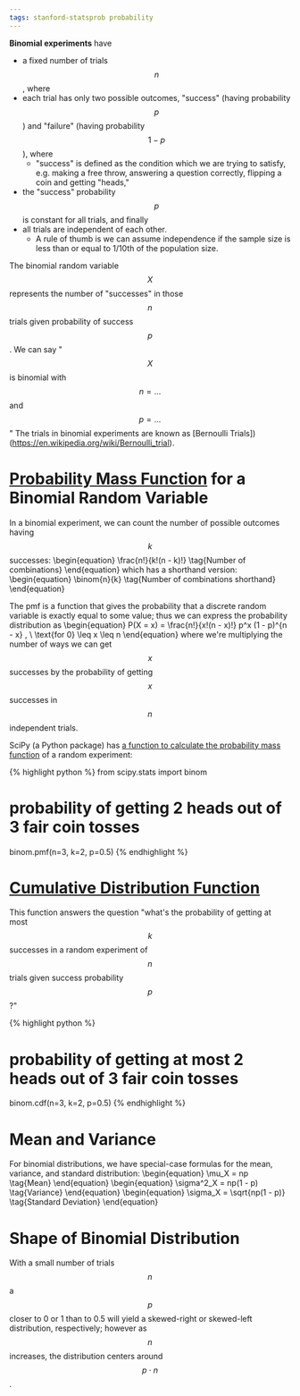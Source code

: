 ```yaml
---
tags: stanford-statsprob probability
---
```


**Binomial experiments** have
* a fixed number of trials $$n$$, where 
* each trial has only two possible outcomes, "success" (having probability $$p$$) and "failure" (having probability $$1 - p$$), where
  * "success" is defined as the condition which we are trying to satisfy, e.g. making a free throw, answering a question correctly, flipping a coin and getting "heads,"
* the "success" probability $$p$$ is constant for all trials, and finally
* all trials are independent of each other.
  * A rule of thumb is we can assume independence if the sample size is less than or equal to 1/10th of the population size.
 
The binomial random variable $$X$$ represents the number of "successes" in those $$n$$ trials given probability of success $$p$$. We can say "$$X$$ is binomial with $$n = ...$$ and $$p = ...$$" The trials in binomial experiments are known as [Bernoulli Trials])(https://en.wikipedia.org/wiki/Bernoulli_trial).

# [Probability Mass Function](https://en.wikipedia.org/wiki/Probability_mass_function) for a Binomial Random Variable
In a binomial experiment, we can count the number of possible outcomes having $$k$$ successes:
\begin{equation}
  \frac{n!}{k!(n - k)!} \tag{Number of combinations}
\end{equation}
which has a shorthand version:
\begin{equation}
  \binom{n}{k} \tag{Number of combinations shorthand}
\end{equation}

The pmf is a function that gives the probability that a discrete random variable is exactly equal to some value; thus we can express the probability distribution as
\begin{equation}
  P(X = x) = \frac{n!}{x!(n - x)!}
    p^x
    (1 - p)^{n - x}
  , \ \text{for 0} \leq x \leq n
\end{equation}
where we're multiplying the number of ways we can get $$x$$ successes by the probability of getting $$x$$ successes in $$n$$ independent trials.

SciPy (a Python package) has [a function to calculate the probability mass function](https://docs.scipy.org/doc/scipy/reference/generated/scipy.stats.binom.html) of a random experiment:

{% highlight python %}
  from scipy.stats import binom
  # probability of getting 2 heads out of 3 fair coin tosses
  binom.pmf(n=3, k=2, p=0.5)
{% endhighlight %}
 
# [Cumulative Distribution Function](https://en.wikipedia.org/wiki/Binomial_distribution#Cumulative_distribution_function)

This function answers the question "what's the probability of getting at most $$k$$ successes in a random experiment of $$n$$ trials given success probability $$p$$?" 

{% highlight python %}
  # probability of getting at most 2 heads out of 3 fair coin tosses
  binom.cdf(n=3, k=2, p=0.5)
{% endhighlight %}

# Mean and Variance
For binomial distributions, we have special-case formulas for the mean, variance, and standard distribution:
\begin{equation}
  \mu_X = np \tag{Mean}
\end{equation}
\begin{equation}
  \sigma^2_X = np(1 - p) \tag{Variance}
\end{equation}
\begin{equation}
  \sigma_X = \sqrt{np(1 - p)} \tag{Standard Deviation}
\end{equation}

# Shape of Binomial Distribution
With a small number of trials $$n$$ a $$p$$ closer to 0 or 1 than to 0.5 will yield a skewed-right or skewed-left distribution, respectively; however as $$n$$ increases, the distribution centers around $$p \cdot n$$.